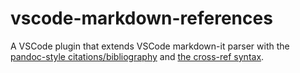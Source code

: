 # vscode-markdown-references

A VSCode plugin that extends VSCode markdown-it parser with the [pandoc-style citations/bibliography](https://github.com/arothuis/markdown-it-biblatex) and [the cross-ref syntax](https://www.npmjs.com/package/markdown-it-references).
